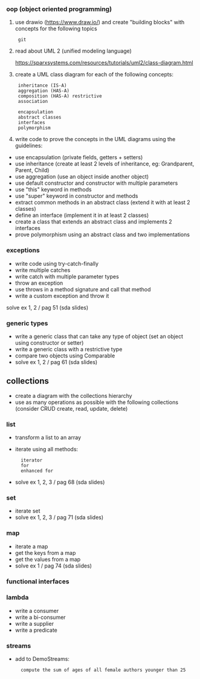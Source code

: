 ### oop (object oriented programming)

1. use drawio (https://www.draw.io/) and create "building blocks" with concepts for the following topics

        git

2. read about UML 2 (unified modeling language)

   https://sparxsystems.com/resources/tutorials/uml2/class-diagram.html

3. create a UML class diagram for each of the following concepts:

        inheritance (IS-A)
        aggregation (HAS-A) 
        composition (HAS-A) restrictive
        association
        
        encapsulation
        abstract classes
        interfaces
        polymorphism

4. write code to prove the concepts in the UML diagrams using the guidelines:

- use encapsulation (private fields, getters + setters)
- use inheritance (create at least 2 levels of inheritance, eg: Grandparent, Parent, Child)
- use aggregation (use an object inside another object)
- use default constructor and constructor with multiple parameters
- use "this" keyword in methods
- use "super" keyword in constructor and methods
- extract common methods in an abstract class (extend it with at least 2 classes)
- define an interface (implement it in at least 2 classes)
- create a class that extends an abstract class and implements 2 interfaces
- prove polymorphism using an abstract class and two implementations

### exceptions

- write code using try-catch-finally
- write multiple catches
- write catch with multiple parameter types
- throw an exception
- use throws in a method signature and call that method
- write a custom exception and throw it

solve ex 1, 2 / pag 51 (sda slides)

### generic types

- write a generic class that can take any type of object (set an object using constructor or setter)
- write a generic class with a restrictive type
- compare two objects using Comparable
- solve ex 1, 2 / pag 61 (sda slides)

## collections

- create a diagram with the collections hierarchy
- use as many operations as possible with the following collections
  (consider CRUD create, read, update, delete)

### list

- transform a list to an array
- iterate using all methods:

        iterator
        for
        enhanced for

- solve ex 1, 2, 3 / pag 68 (sda slides)

### set

- iterate set
- solve ex 1, 2, 3 / pag 71 (sda slides)

### map

- iterate a map
- get the keys from a map
- get the values from a map
- solve ex 1 / pag 74 (sda slides)

### functional interfaces

### lambda

- write a consumer
- write a bi-consumer
- write a supplier
- write a predicate

### streams

- add to DemoStreams:

        compute the sum of ages of all female authors younger than 25